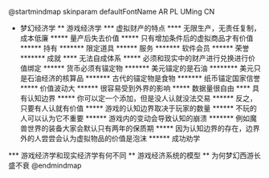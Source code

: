 @startmindmap
skinparam defaultFontName AR PL UMing CN
* 梦幻经济学
** 游戏经济学
*** 虚拟财产的特点
**** 无限生产，无责任复制，成本低廉
***** 量产后失去价值
***** 只有增加条件后的虚拟商品才有价值
****** 持有
******* 限定道具
****** 服务
******* 软件会员
****** 荣誉
******* 成就
**** 无法自成体系
***** 必须和现实中的财产进行兑换进行价值绑定
****** 货币必须有锚定物
******* 美元锚定的是石油
******** 美元只是石油经济的核算品
******* 古代的锚定物是食物
******* 纸币锚定国家信誉
***** 价值波动大
****** 很容易受到外界的影响
***** 数据量很自由
**** 具有认知边界
***** 你可以定一个添加，但是没人认就没法交易
****** 反之，只要有人认就有价值
***** 游戏的认知边界取决于玩家的数量
****** 不玩的人可以认为它不重要
****** 游戏内的变动会导致认知的崩溃
******* 例如魔兽世界的装备大家会默认只有两年的保质期
***** 因为认知边界的存在，边界外的人尝尝会认为虚拟物品的价值是泡沫
****** 成功劝学

*** 游戏经济学和现实经济学有何不同
** 游戏经济系统的模型
** 为何梦幻西游长盛不衰
@endmindmap